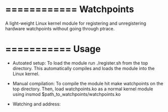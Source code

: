============
Watchpoints
============

A light-weight Linux kernel module for registering and unregistering hardware watchpoints
without going through ptrace.



===========
Usage
===========

* Autoated setup:
To load the module run ./register.sh from the top directory. This automatically
compiles and loads the module into the Linux kernel.

* Manual compilation:
To compile the module hit make watchpoints on the top directory. Then, load
watchpoints.ko as a normal kernel module using insmod
$path_to_watchpoints/watchpoints.ko


* Watching and address:
